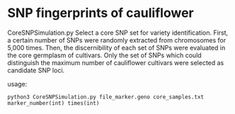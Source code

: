 # SNP fingerprints of cauliflower
CoreSNPSimulation.py
Select a core SNP set for variety identification.
First, a certain number of SNPs were randomly extracted from chromosomes for 5,000 times. Then, the discernibility of each set of SNPs were evaluated in the core germplasm of cultivars. Only the set of SNPs which could distinguish the maximum number of cauliflower cultivars were selected as candidate SNP loci.

usage:
```
python3 CoreSNPSimulation.py file_marker.geno core_samples.txt marker_number(int) times(int)
```
